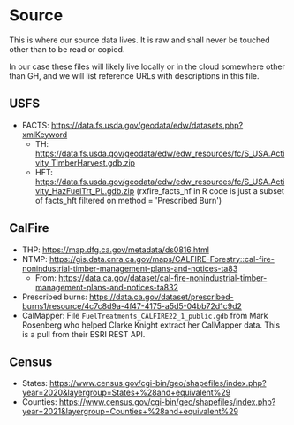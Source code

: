 # Source
This is where our source data lives. It is raw and shall never be touched other than to be read or copied.

In our case these files will likely live locally or in the cloud somewhere other than GH, and we will list reference URLs with descriptions in this file.

## USFS
- FACTS: https://data.fs.usda.gov/geodata/edw/datasets.php?xmlKeyword
  - TH: https://data.fs.usda.gov/geodata/edw/edw_resources/fc/S_USA.Activity_TimberHarvest.gdb.zip
  - HFT: https://data.fs.usda.gov/geodata/edw/edw_resources/fc/S_USA.Activity_HazFuelTrt_PL.gdb.zip (rxfire_facts_hf in R code is just a subset of facts_hft filtered on method = 'Prescribed Burn')

## CalFire
- THP: https://map.dfg.ca.gov/metadata/ds0816.html
- NTMP: https://gis.data.cnra.ca.gov/maps/CALFIRE-Forestry::cal-fire-nonindustrial-timber-management-plans-and-notices-ta83
  - From: https://data.ca.gov/dataset/cal-fire-nonindustrial-timber-management-plans-and-notices-ta832
- Prescribed burns: https://data.ca.gov/dataset/prescribed-burns1/resource/4c7c8d9a-4f47-4175-a5d5-04bb72d1c9d2
- CalMapper: File `FuelTreatments_CALFIRE22_1_public.gdb` from Mark Rosenberg who helped Clarke Knight extract her CalMapper data. This is a pull from their ESRI REST API.

## Census

- States: https://www.census.gov/cgi-bin/geo/shapefiles/index.php?year=2020&layergroup=States+%28and+equivalent%29
- Counties: https://www.census.gov/cgi-bin/geo/shapefiles/index.php?year=2021&layergroup=Counties+%28and+equivalent%29